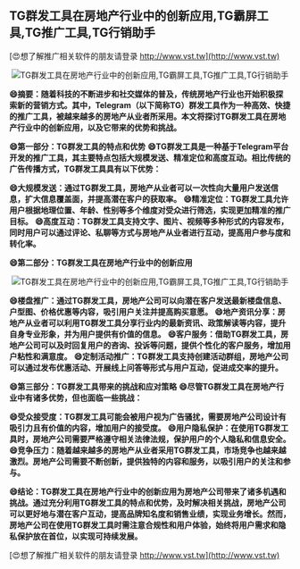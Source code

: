 ## **TG群发工具在房地产行业中的创新应用,TG霸屏工具,TG推广工具,TG行销助手**

[😍想了解推广相关软件的朋友请登录 http://www.vst.tw](http://www.vst.tw)

 <center><img src="https://vst.tw/MP4/tuiguang/png/2.png" alt="TG群发工具在房地产行业中的创新应用,TG霸屏工具,TG推广工具,TG行销助手"></center>

**😄摘要：随着科技的不断进步和社交媒体的普及，传统房地产行业也开始积极探索新的营销方式。其中，Telegram（以下简称TG）群发工具作为一种高效、快捷的推广工具，被越来越多的房地产从业者所采用。本文将探讨TG群发工具在房地产行业中的创新应用，以及它带来的优势和挑战。**

**😄第一部分：TG群发工具的特点和优势**
**😄TG群发工具是一种基于Telegram平台开发的推广工具，其主要特点包括大规模发送、精准定位和高度互动。相比传统的广告传播方式，TG群发工具具有以下优势：**

**😄大规模发送：通过TG群发工具，房地产从业者可以一次性向大量用户发送信息，扩大信息覆盖面，并提高潜在客户的获取率。**
**😄精准定位：TG群发工具允许用户根据地理位置、年龄、性别等多个维度对受众进行筛选，实现更加精准的推广目标。**
**😄高度互动：TG群发工具支持文字、图片、视频等多种形式的内容发布，同时用户可以通过评论、私聊等方式与房地产从业者进行互动，提高用户参与度和转化率。**

**😄第二部分：TG群发工具在房地产行业中的创新应用**

 <center><img src="https://vst.tw/MP4/tuiguang/png/2.png" alt="TG群发工具在房地产行业中的创新应用,TG霸屏工具,TG推广工具,TG行销助手"></center>

**😄楼盘推广：通过TG群发工具，房地产公司可以向潜在客户发送最新楼盘信息、户型图、价格优惠等内容，吸引用户关注并提高购买意愿。**
**😄地产资讯分享：房地产从业者可以利用TG群发工具分享行业内的最新资讯、政策解读等内容，提升自身专业形象，并为用户提供有价值的信息。**
**😄客户服务：借助TG群发工具，房地产公司可以及时回复用户的咨询、投诉等问题，提供个性化的客户服务，增加用户粘性和满意度。**
**😄定制活动推广：TG群发工具支持创建活动群组，房地产公司可以通过发布优惠活动、开展线上问答等形式与用户互动，促进成交率的提升。**

**😄第三部分：TG群发工具带来的挑战和应对策略**
**😄尽管TG群发工具在房地产行业中有诸多优势，但也面临一些挑战：**

**😄受众接受度：TG群发工具可能会被用户视为广告骚扰，需要房地产公司设计有吸引力且有价值的内容，增加用户的接受度。**
**😄用户隐私保护：在使用TG群发工具时，房地产公司需要严格遵守相关法律法规，保护用户的个人隐私和信息安全。**
**😄竞争压力：随着越来越多的房地产从业者采用TG群发工具，市场竞争也越来越激烈。房地产公司需要不断创新，提供独特的内容和服务，以吸引用户的关注和参与。**

**😄结论：TG群发工具在房地产行业中的创新应用为房地产公司带来了诸多机遇和挑战。通过充分利用TG群发工具的特点和优势，及时解决相关挑战，房地产公司可以更好地与潜在客户互动，提高品牌知名度和销售业绩，实现业务增长。然而，房地产公司在使用TG群发工具时需注意合规性和用户体验，始终将用户需求和隐私保护放在首位，以实现可持续发展。**

[😍想了解推广相关软件的朋友请登录 http://www.vst.tw](http://www.vst.tw)



